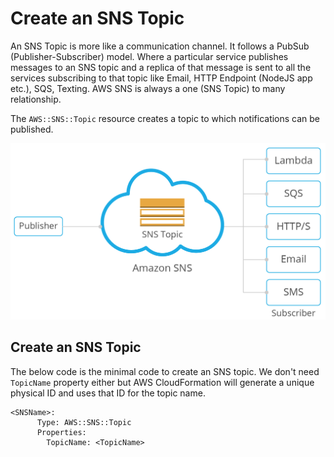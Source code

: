 # Create an SNS Topic

An SNS Topic is more like a communication channel. It follows a PubSub (Publisher-Subscriber) model. Where a particular service publishes messages to an SNS topic and a replica of that message is sent to all the services subscribing to that topic like Email, HTTP Endpoint (NodeJS app etc.), SQS, Texting. AWS SNS is always a one (SNS Topic) to many relationship.

The `AWS::SNS::Topic` resource creates a topic to which notifications can be published.

![AWS SNS](sns-explained.png)

## Create an SNS Topic
The below code is the minimal code to create an SNS topic. We don't need `TopicName` property either but AWS CloudFormation will generate a unique physical ID and uses that ID for the topic name.

```
<SNSName>:
      Type: AWS::SNS::Topic
      Properties: 
        TopicName: <TopicName>
```

